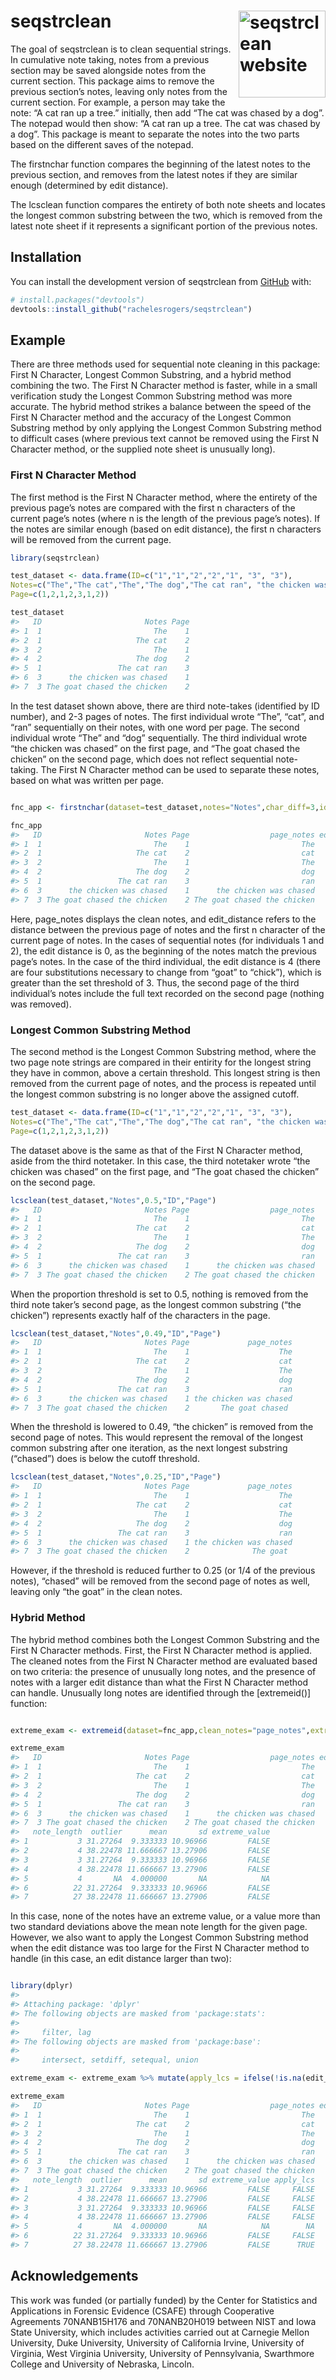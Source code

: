 
<!-- README.md is generated from README.Rmd. Please edit that file -->

# seqstrclean <a href="https://rachelesrogers.github.io/seqstrclean/"><img src="man/figures/logo.png" align="right" height="139" alt="seqstrclean website" /></a>

<!-- badges: start -->
<!-- badges: end -->

The goal of seqstrclean is to clean sequential strings. In cumulative
note taking, notes from a previous section may be saved alongside notes
from the current section. This package aims to remove the previous
section’s notes, leaving only notes from the current section. For
example, a person may take the note: “A cat ran up a tree.” initially,
then add “The cat was chased by a dog”. The notepad would then show: “A
cat ran up a tree. The cat was chased by a dog”. This package is meant
to separate the notes into the two parts based on the different saves of
the notepad.

The firstnchar function compares the beginning of the latest notes to
the previous section, and removes from the latest notes if they are
similar enough (determined by edit distance).

The lcsclean function compares the entirety of both note sheets and
locates the longest common substring between the two, which is removed
from the latest note sheet if it represents a significant portion of the
previous notes.

## Installation

You can install the development version of seqstrclean from
[GitHub](https://github.com/) with:

``` r
# install.packages("devtools")
devtools::install_github("rachelesrogers/seqstrclean")
```

## Example

There are three methods used for sequential note cleaning in this
package: First N Character, Longest Common Substring, and a hybrid
method combining the two. The First N Character method is faster, while
in a small verification study the Longest Common Substring method was
more accurate. The hybrid method strikes a balance between the speed of
the First N Character method and the accuracy of the Longest Common
Substring method by only applying the Longest Common Substring method to
difficult cases (where previous text cannot be removed using the First N
Character method, or the supplied note sheet is unusually long).

### First N Character Method

The first method is the First N Character method, where the entirety of
the previous page’s notes are compared with the first n characters of
the current page’s notes (where n is the length of the previous page’s
notes). If the notes are similar enough (based on edit distance), the
first n characters will be removed from the current page.

``` r
library(seqstrclean)

test_dataset <- data.frame(ID=c("1","1","2","2","1", "3", "3"),
Notes=c("The","The cat","The","The dog","The cat ran", "the chicken was chased", "The goat chased the chicken"),
Page=c(1,2,1,2,3,1,2))

test_dataset
#>   ID                       Notes Page
#> 1  1                         The    1
#> 2  1                     The cat    2
#> 3  2                         The    1
#> 4  2                     The dog    2
#> 5  1                 The cat ran    3
#> 6  3      the chicken was chased    1
#> 7  3 The goat chased the chicken    2
```

In the test dataset shown above, there are third note-takes (identified
by ID number), and 2-3 pages of notes. The first individual wrote “The”,
“cat”, and “ran” sequentially on their notes, with one word per page.
The second individual wrote “The” and “dog” sequentially. The third
individual wrote “the chicken was chased” on the first page, and “The
goat chased the chicken” on the second page, which does not reflect
sequential note-taking. The First N Character method can be used to
separate these notes, based on what was written per page.

``` r

fnc_app <- firstnchar(dataset=test_dataset,notes="Notes",char_diff=3,identifier="ID",pageid="Page")

fnc_app
#>   ID                       Notes Page                  page_notes edit_distance
#> 1  1                         The    1                         The            NA
#> 2  1                     The cat    2                         cat             0
#> 3  2                         The    1                         The            NA
#> 4  2                     The dog    2                         dog             0
#> 5  1                 The cat ran    3                         ran             0
#> 6  3      the chicken was chased    1      the chicken was chased            NA
#> 7  3 The goat chased the chicken    2 The goat chased the chicken            17
```

Here, page_notes displays the clean notes, and edit_distance refers to
the distance between the previous page of notes and the first n
character of the current page of notes. In the cases of sequential notes
(for individuals 1 and 2), the edit distance is 0, as the beginning of
the notes match the previous page’s notes. In the case of the third
individual, the edit distance is 4 (there are four substitutions
necessary to change from “goat” to “chick”), which is greater than the
set threshold of 3. Thus, the second page of the third individual’s
notes include the full text recorded on the second page (nothing was
removed).

### Longest Common Substring Method

The second method is the Longest Common Substring method, where the two
page note strings are compared in their entirity for the longest string
they have in common, above a certain threshold. This longest string is
then removed from the current page of notes, and the process is repeated
until the longest common substring is no longer above the assigned
cutoff.

``` r
test_dataset <- data.frame(ID=c("1","1","2","2","1", "3", "3"),
Notes=c("The","The cat","The","The dog","The cat ran", "the chicken was chased", "The goat chased the chicken"),
Page=c(1,2,1,2,3,1,2))
```

The dataset above is the same as that of the First N Character method,
aside from the third notetaker. In this case, the third notetaker wrote
“the chicken was chased” on the first page, and “The goat chased the
chicken” on the second page.

``` r
lcsclean(test_dataset,"Notes",0.5,"ID","Page")
#>   ID                       Notes Page                  page_notes
#> 1  1                         The    1                         The
#> 2  1                     The cat    2                         cat
#> 3  2                         The    1                         The
#> 4  2                     The dog    2                         dog
#> 5  1                 The cat ran    3                         ran
#> 6  3      the chicken was chased    1      the chicken was chased
#> 7  3 The goat chased the chicken    2 The goat chased the chicken
```

When the proportion threshold is set to 0.5, nothing is removed from the
third note taker’s second page, as the longest common substring (“the
chicken”) represents exactly half of the characters in the page.

``` r
lcsclean(test_dataset,"Notes",0.49,"ID","Page")
#>   ID                       Notes Page             page_notes
#> 1  1                         The    1                    The
#> 2  1                     The cat    2                    cat
#> 3  2                         The    1                    The
#> 4  2                     The dog    2                    dog
#> 5  1                 The cat ran    3                    ran
#> 6  3      the chicken was chased    1 the chicken was chased
#> 7  3 The goat chased the chicken    2       The goat chased
```

When the threshold is lowered to 0.49, “the chicken” is removed from the
second page of notes. This would represent the removal of the longest
common substring after one iteration, as the next longest substring
(“chased”) does is below the cutoff threshold.

``` r
lcsclean(test_dataset,"Notes",0.25,"ID","Page")
#>   ID                       Notes Page             page_notes
#> 1  1                         The    1                    The
#> 2  1                     The cat    2                    cat
#> 3  2                         The    1                    The
#> 4  2                     The dog    2                    dog
#> 5  1                 The cat ran    3                    ran
#> 6  3      the chicken was chased    1 the chicken was chased
#> 7  3 The goat chased the chicken    2              The goat
```

However, if the threshold is reduced further to 0.25 (or 1/4 of the
previous notes), “chased” will be removed from the second page of notes
as well, leaving only “the goat” in the clean notes.

### Hybrid Method

The hybrid method combines both the Longest Common Substring and the
First N Character methods. First, the First N Character method is
applied. The cleaned notes from the First N Character method are
evaluated based on two criteria: the presence of unusually long notes,
and the presence of notes with a larger edit distance than what the
First N Character method can handle. Unusually long notes are identified
through the \[extremeid()\] function:

``` r

extreme_exam <- extremeid(dataset=fnc_app,clean_notes="page_notes",extreme=2,pageid="Page")

extreme_exam
#>   ID                       Notes Page                  page_notes edit_distance
#> 1  1                         The    1                         The            NA
#> 2  1                     The cat    2                         cat             0
#> 3  2                         The    1                         The            NA
#> 4  2                     The dog    2                         dog             0
#> 5  1                 The cat ran    3                         ran             0
#> 6  3      the chicken was chased    1      the chicken was chased            NA
#> 7  3 The goat chased the chicken    2 The goat chased the chicken            17
#>   note_length  outlier      mean       sd extreme_value
#> 1           3 31.27264  9.333333 10.96966         FALSE
#> 2           4 38.22478 11.666667 13.27906         FALSE
#> 3           3 31.27264  9.333333 10.96966         FALSE
#> 4           4 38.22478 11.666667 13.27906         FALSE
#> 5           4       NA  4.000000       NA            NA
#> 6          22 31.27264  9.333333 10.96966         FALSE
#> 7          27 38.22478 11.666667 13.27906         FALSE
```

In this case, none of the notes have an extreme value, or a value more
than two standard deviations above the mean note length for the given
page. However, we also want to apply the Longest Common Substring method
when the edit distance was too large for the First N Character method to
handle (in this case, an edit distance larger than two):

``` r

library(dplyr)
#> 
#> Attaching package: 'dplyr'
#> The following objects are masked from 'package:stats':
#> 
#>     filter, lag
#> The following objects are masked from 'package:base':
#> 
#>     intersect, setdiff, setequal, union

extreme_exam <- extreme_exam %>% mutate(apply_lcs = ifelse(!is.na(edit_distance) & (extreme_value==TRUE | edit_distance > 2), TRUE, FALSE))

extreme_exam
#>   ID                       Notes Page                  page_notes edit_distance
#> 1  1                         The    1                         The            NA
#> 2  1                     The cat    2                         cat             0
#> 3  2                         The    1                         The            NA
#> 4  2                     The dog    2                         dog             0
#> 5  1                 The cat ran    3                         ran             0
#> 6  3      the chicken was chased    1      the chicken was chased            NA
#> 7  3 The goat chased the chicken    2 The goat chased the chicken            17
#>   note_length  outlier      mean       sd extreme_value apply_lcs
#> 1           3 31.27264  9.333333 10.96966         FALSE     FALSE
#> 2           4 38.22478 11.666667 13.27906         FALSE     FALSE
#> 3           3 31.27264  9.333333 10.96966         FALSE     FALSE
#> 4           4 38.22478 11.666667 13.27906         FALSE     FALSE
#> 5           4       NA  4.000000       NA            NA        NA
#> 6          22 31.27264  9.333333 10.96966         FALSE     FALSE
#> 7          27 38.22478 11.666667 13.27906         FALSE      TRUE
```

## Acknowledgements

This work was funded (or partially funded) by the Center for Statistics
and Applications in Forensic Evidence (CSAFE) through Cooperative
Agreements 70NANB15H176 and 70NANB20H019 between NIST and Iowa State
University, which includes activities carried out at Carnegie Mellon
University, Duke University, University of California Irvine, University
of Virginia, West Virginia University, University of Pennsylvania,
Swarthmore College and University of Nebraska, Lincoln.
